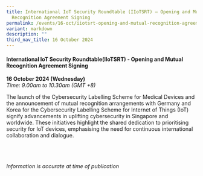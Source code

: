 ```yaml
---
title: International IoT Security Roundtable (IIoTSRT) – Opening and Mutual
  Recognition Agreement Signing
permalink: /events/16-oct/iiotsrt-opening-and-mutual-recognition-agreement-mra-signing/
variant: markdown
description: ""
third_nav_title: 16 October 2024
---
```

#### **International IoT Security Roundtable(IIoTSRT) - Opening and Mutual Recognition Agreement Signing**

**16 October 2024 (Wednesday)**  
*Time: 9.00am to 10.30am (GMT +8)*

The launch of the Cybersecurity Labelling Scheme for Medical Devices and the announcement of mutual recognition arrangements with Germany and Korea for the Cybersecurity Labelling Scheme for Internet of Things (IoT) signify advancements in uplifting cybersecurity in Singapore and worldwide. These initiatives highlight the shared dedication to prioritising security for IoT devices, emphasising the need for continuous international collaboration and dialogue.

<br><br><br>
*Information is accurate at time of publication*